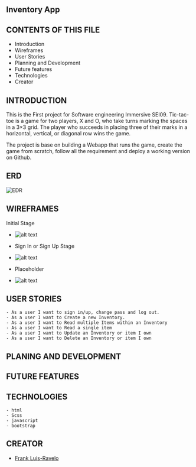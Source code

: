 Inventory App
-------------
CONTENTS OF THIS FILE
---------------------

 * Introduction
 * Wireframes
 * User Stories
 * Planning and Development
 * Future features
 * Technologies
 * Creator

 INTRODUCTION
 ------------

  This is the First project for Software engineering Immersive SEI09.
  Tic-tac-toe is a game for two players, X and O, who take turns marking the spaces in a 3×3 grid. The player who succeeds in placing three of their marks in a horizontal, vertical, or diagonal row wins the game.

  The project is base on building a Webapp that runs the game, create the game from scratch, follow all the requirement and deploy a working version on Github.

  ERD
  ---

![EDR](https://i.imgur.com/yJAucB9.png)

  WIREFRAMES
  ----------
  Initial Stage
  - ![alt text](https://i.imgur.com/pIvQyGz.jpg)

  - Sign In or Sign Up Stage
  - ![alt text](https://i.imgur.com/x4UaPay.jpg)

  - Placeholder
  - ![alt text](https://i.imgur.com/xgRVduj.jpg)


  USER STORIES
  ------------

    - As a user I want to sign in/up, change pass and log out.
    - As a user I want to Create a new Inventory.
    - As a user I want to Read multiple Items within an Inventory
    - As a user I want to Read a single item
    - As a user I want to Update an Inventory or item I own
    - As a user I want to Delete an Inventory or item I own

  PLANING AND DEVELOPMENT
  -----------------------


  FUTURE FEATURES
  ---------------

  TECHNOLOGIES
  ------------
    - html
    - Scss
    - javascript
    - bootstrap

  CREATOR
  -------
  - [Frank Luis-Ravelo](https://www.linkedin.com/in/franklr/)

